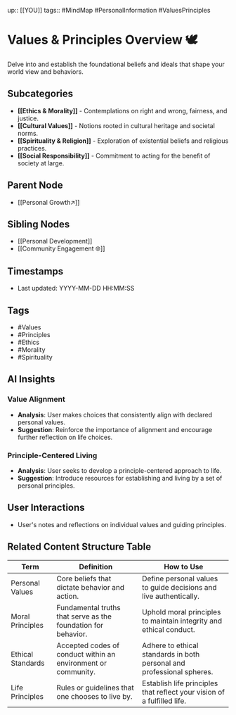 
up:: [[YOU]]
tags:: #MindMap #PersonalInformation #ValuesPrinciples

# Values & Principles Overview 🕊️

Delve into and establish the foundational beliefs and ideals that shape your world view and behaviors.

## Subcategories
- **[[Ethics & Morality]]** - Contemplations on right and wrong, fairness, and justice.
- **[[Cultural Values]]** - Notions rooted in cultural heritage and societal norms.
- **[[Spirituality & Religion]]** - Exploration of existential beliefs and religious practices.
- **[[Social Responsibility]]** - Commitment to acting for the benefit of society at large.

## Parent Node
- [[Personal Growth↗️]]

## Sibling Nodes
- [[Personal Development]]
- [[Community Engagement 🌐]]

## Timestamps
- Last updated: YYYY-MM-DD HH:MM:SS

## Tags
- #Values
- #Principles
- #Ethics
- #Morality
- #Spirituality

## AI Insights
### Value Alignment
- **Analysis**: User makes choices that consistently align with declared personal values.
- **Suggestion**: Reinforce the importance of alignment and encourage further reflection on life choices.

### Principle-Centered Living
- **Analysis**: User seeks to develop a principle-centered approach to life.
- **Suggestion**: Introduce resources for establishing and living by a set of personal principles.

## User Interactions
- User's notes and reflections on individual values and guiding principles.


## Related Content Structure Table
| Term           | Definition                                                   | How to Use |
|----------------|--------------------------------------------------------------|-------------|
| Personal Values| Core beliefs that dictate behavior and action.               | Define personal values to guide decisions and live authentically. |
| Moral Principles| Fundamental truths that serve as the foundation for behavior.| Uphold moral principles to maintain integrity and ethical conduct. |
| Ethical Standards| Accepted codes of conduct within an environment or community.| Adhere to ethical standards in both personal and professional spheres. |
| Life Principles| Rules or guidelines that one chooses to live by.              | Establish life principles that reflect your vision of a fulfilled life. |

